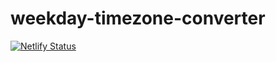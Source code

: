 # weekday-timezone-converter

[![Netlify Status](https://api.netlify.com/api/v1/badges/af634a34-11da-455e-be06-85fa3c77e87c/deploy-status)](https://app.netlify.com/sites/csb-w1h64/deploys)
